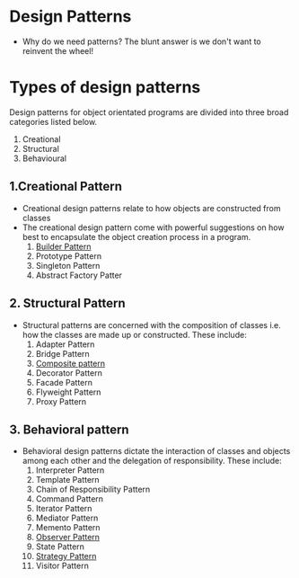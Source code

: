 # Design Patterns

- Why do we need patterns? The blunt answer is we don't want to
reinvent the wheel!

# Types of design patterns

Design patterns for object orientated programs are divided into three
broad categories listed below.

1. Creational
2. Structural
3. Behavioural

## 1.Creational Pattern

- Creational design patterns relate to how objects are constructed from
classes
- The creational design pattern come with powerful suggestions on how
best to encapsulate the object creation process in a program.
  1. [Builder Pattern](./creational/builder-pattern.md)
  2. Prototype Pattern
  3. Singleton Pattern
  4. Abstract Factory Patter

## 2. Structural Pattern

- Structural patterns are concerned with the composition of classes i.e. how
the classes are made up or constructed. These include:
  1. Adapter Pattern
  2. Bridge Pattern
  3. [Composite pattern](./structural/composite-pattern.md)
  4. Decorator Pattern
  5. Facade Pattern
  6. Flyweight Pattern
  7. Proxy Pattern

## 3. Behavioral pattern

- Behavioral design patterns dictate the interaction of classes and objects
among each other and the delegation of responsibility. These include:
  1. Interpreter Pattern
  2. Template Pattern
  3. Chain of Responsibility Pattern
  4. Command Pattern
  5. Iterator Pattern
  6. Mediator Pattern
  7. Memento Pattern
  8. [Observer Pattern](./behavioral/observer-pattern.md)
  9. State Pattern
  10. [Strategy Pattern](behavioral/strategy-pattern.md)
  11. Visitor Pattern
